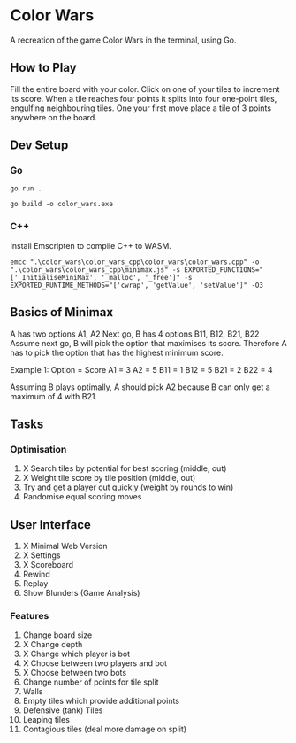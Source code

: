 # Color Wars

A recreation of the game Color Wars in the terminal, using Go.

## How to Play

Fill the entire board with your color. Click on one of your tiles to increment its score. When a tile reaches four points it splits into four one-point tiles, engulfing neighbouring tiles. One your first move place a tile of 3 points anywhere on the board.

## Dev Setup

### Go

`go run .`

`go build -o color_wars.exe`

### C++

Install Emscripten to compile C++ to WASM.

`emcc ".\color_wars\color_wars_cpp\color_wars\color_wars.cpp" -o ".\color_wars\color_wars_cpp\minimax.js" -s EXPORTED_FUNCTIONS="['_InitialiseMiniMax', '_malloc', '_free']" -s EXPORTED_RUNTIME_METHODS="['cwrap', 'getValue', 'setValue']" -O3`


## Basics of Minimax

A has two options A1, A2
Next go, B has 4 options B11, B12, B21, B22
Assume next go, B will pick the option that maximises its score.
Therefore A has to pick the option that has the highest minimum score.

Example 1:
Option = Score
A1 = 3              A2 = 5
B11 = 1 B12 = 5     B21 = 2 B22 = 4

Assuming B plays optimally, A should pick A2 because B can only get a maximum of 4 with B21.

## Tasks

### Optimisation

1. X Search tiles by potential for best scoring (middle, out)
2. X Weight tile score by tile position (middle, out)
3. Try and get a player out quickly (weight by rounds to win)
2. Randomise equal scoring moves

## User Interface

1. X Minimal Web Version
2. X Settings
3. X Scoreboard
4. Rewind
5. Replay
6. Show Blunders (Game Analysis)

### Features

1. Change board size
2. X Change depth
3. X Change which player is bot
4. X Choose between two players and bot
5. X Choose between two bots
6. Change number of points for tile split
7. Walls
8. Empty tiles which provide additional points
9. Defensive (tank) Tiles
10. Leaping tiles
11. Contagious tiles (deal more damage on split)